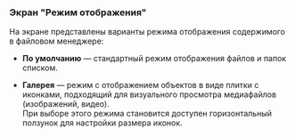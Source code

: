 ### Экран "Режим отображения"

На экране представлены варианты режима отображения содержимого в файловом менеджере:

-   **По умолчанию** — стандартный режим отображения файлов и папок списком.
    
-   **Галерея** — режим с отображением объектов в виде плитки с иконками, подходящий для визуального просмотра медиафайлов (изображений, видео).  
    При выборе этого режима становится доступен горизонтальный ползунок для настройки размера иконок.